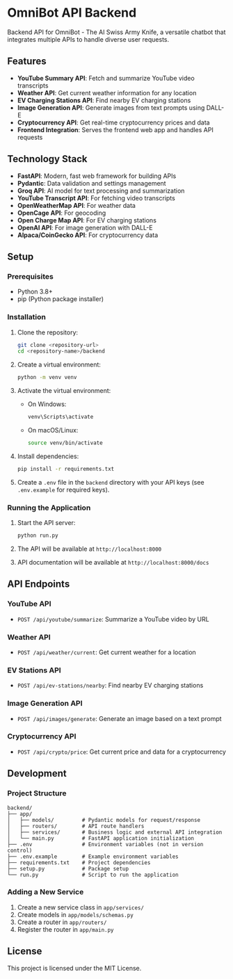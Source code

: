 # OmniBot API Backend

Backend API for OmniBot - The AI Swiss Army Knife, a versatile chatbot that integrates multiple APIs to handle diverse user requests.

## Features

- **YouTube Summary API**: Fetch and summarize YouTube video transcripts
- **Weather API**: Get current weather information for any location
- **EV Charging Stations API**: Find nearby EV charging stations
- **Image Generation API**: Generate images from text prompts using DALL-E
- **Cryptocurrency API**: Get real-time cryptocurrency prices and data
- **Frontend Integration**: Serves the frontend web app and handles API requests

## Technology Stack

- **FastAPI**: Modern, fast web framework for building APIs
- **Pydantic**: Data validation and settings management
- **Groq API**: AI model for text processing and summarization
- **YouTube Transcript API**: For fetching video transcripts
- **OpenWeatherMap API**: For weather data
- **OpenCage API**: For geocoding
- **Open Charge Map API**: For EV charging stations
- **OpenAI API**: For image generation with DALL-E
- **Alpaca/CoinGecko API**: For cryptocurrency data

## Setup

### Prerequisites

- Python 3.8+
- pip (Python package installer)

### Installation

1. Clone the repository:
   ```bash
   git clone <repository-url>
   cd <repository-name>/backend
   ```

2. Create a virtual environment:
   ```bash
   python -m venv venv
   ```

3. Activate the virtual environment:
   - On Windows:
     ```bash
     venv\Scripts\activate
     ```
   - On macOS/Linux:
     ```bash
     source venv/bin/activate
     ```

4. Install dependencies:
   ```bash
   pip install -r requirements.txt
   ```

5. Create a `.env` file in the `backend` directory with your API keys (see `.env.example` for required keys).

### Running the Application

1. Start the API server:
   ```bash
   python run.py
   ```

2. The API will be available at `http://localhost:8000`
3. API documentation will be available at `http://localhost:8000/docs`

## API Endpoints

### YouTube API

- `POST /api/youtube/summarize`: Summarize a YouTube video by URL

### Weather API

- `POST /api/weather/current`: Get current weather for a location

### EV Stations API

- `POST /api/ev-stations/nearby`: Find nearby EV charging stations

### Image Generation API

- `POST /api/images/generate`: Generate an image based on a text prompt

### Cryptocurrency API

- `POST /api/crypto/price`: Get current price and data for a cryptocurrency

## Development

### Project Structure

```
backend/
├── app/
│   ├── models/         # Pydantic models for request/response
│   ├── routers/        # API route handlers
│   ├── services/       # Business logic and external API integration
│   └── main.py         # FastAPI application initialization
├── .env                # Environment variables (not in version control)
├── .env.example        # Example environment variables
├── requirements.txt    # Project dependencies
├── setup.py            # Package setup
└── run.py              # Script to run the application
```

### Adding a New Service

1. Create a new service class in `app/services/`
2. Create models in `app/models/schemas.py`
3. Create a router in `app/routers/`
4. Register the router in `app/main.py`

## License

This project is licensed under the MIT License. 